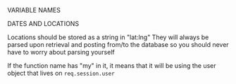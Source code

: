 VARIABLE NAMES




DATES AND LOCATIONS

Locations should be stored as a string in "lat:lng"
They will always be parsed upon retrieval and posting from/to the database so you should never have to worry about parsing yourself


If the function name has "my" in it, it means that it will be using the user object that lives on ```req.session.user```